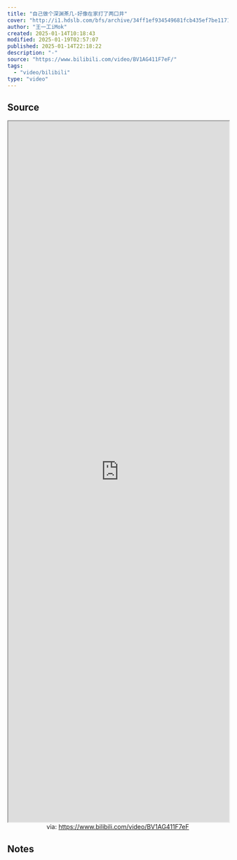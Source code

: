 ```yaml
---
title: "自己做个深渊茶几-好像在家打了两口井"
cover: "http://i1.hdslb.com/bfs/archive/34ff1ef934549681fcb435ef7be1171c794555cb.jpg@189w_107h.webp"
author: "王一工iMok"
created: 2025-01-14T10:18:43
modified: 2025-01-19T02:57:07
published: 2025-01-14T22:18:22
description: "-"
source: "https://www.bilibili.com/video/BV1AG411F7eF/"
tags:
  - "video/bilibili"
type: "video"
---
```


## Source

<iframe src='https://player.bilibili.com/player.html?isOutside=true&bvid=BV1AG411F7eF&p=1&autoplay=false' style='height:40vh;width:100%' class='iframe-radius' allow='fullscreen'></iframe>
<center>via: <a href='https://www.bilibili.com/video/BV1AG411F7eF' target='_blank' class='external-link'>https://www.bilibili.com/video/BV1AG411F7eF</a></center>

## Notes
